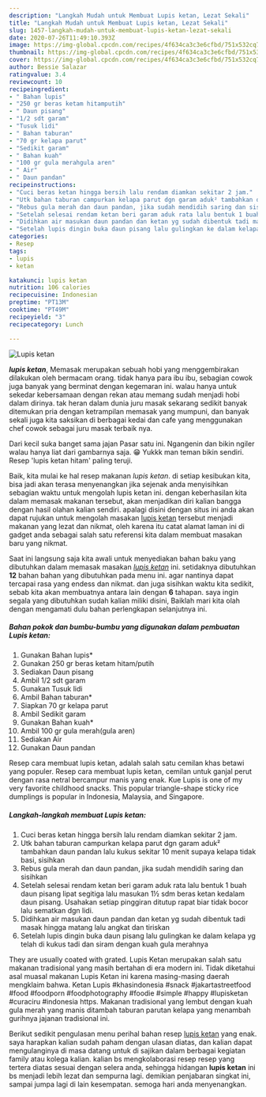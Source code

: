 ```yaml
---
description: "Langkah Mudah untuk Membuat Lupis ketan, Lezat Sekali"
title: "Langkah Mudah untuk Membuat Lupis ketan, Lezat Sekali"
slug: 1457-langkah-mudah-untuk-membuat-lupis-ketan-lezat-sekali
date: 2020-07-26T11:49:10.393Z
image: https://img-global.cpcdn.com/recipes/4f634ca3c3e6cfbd/751x532cq70/lupis-ketan-foto-resep-utama.jpg
thumbnail: https://img-global.cpcdn.com/recipes/4f634ca3c3e6cfbd/751x532cq70/lupis-ketan-foto-resep-utama.jpg
cover: https://img-global.cpcdn.com/recipes/4f634ca3c3e6cfbd/751x532cq70/lupis-ketan-foto-resep-utama.jpg
author: Bessie Salazar
ratingvalue: 3.4
reviewcount: 10
recipeingredient:
- " Bahan lupis"
- "250 gr beras ketam hitamputih"
- " Daun pisang"
- "1/2 sdt garam"
- "Tusuk lidi"
- " Bahan taburan"
- "70 gr kelapa parut"
- "Sedikit garam"
- " Bahan kuah"
- "100 gr gula merahgula aren"
- " Air"
- " Daun pandan"
recipeinstructions:
- "Cuci beras ketan hingga bersih lalu rendam diamkan sekitar 2 jam."
- "Utk bahan taburan campurkan kelapa parut dgn garam aduk² tambahkan daun pandan lalu kukus sekitar 10 menit supaya kelapa tidak basi, sisihkan"
- "Rebus gula merah dan daun pandan, jika sudah mendidih saring dan sisihkan"
- "Setelah selesai rendam ketan beri garam aduk rata lalu bentuk 1 buah daun pisang lipat segitiga lalu masukan 1½ sdm beras ketan kedalam daun pisang. Usahakan setiap pinggiran ditutup rapat biar tidak bocor lalu sematkan dgn lidi."
- "Didihkan air masukan daun pandan dan ketan yg sudah dibentuk tadi masak hingga matang lalu angkat dan tiriskan"
- "Setelah lupis dingin buka daun pisang lalu gulingkan ke dalam kelapa yg telah di kukus tadi dan siram dengan kuah gula merahnya"
categories:
- Resep
tags:
- lupis
- ketan

katakunci: lupis ketan 
nutrition: 106 calories
recipecuisine: Indonesian
preptime: "PT13M"
cooktime: "PT49M"
recipeyield: "3"
recipecategory: Lunch

---
```



![Lupis ketan](https://img-global.cpcdn.com/recipes/4f634ca3c3e6cfbd/751x532cq70/lupis-ketan-foto-resep-utama.jpg)

<b><i>lupis ketan</i></b>, Memasak merupakan sebuah hobi yang menggembirakan dilakukan oleh bermacam orang. tidak hanya para ibu ibu, sebagian cowok juga banyak yang berminat dengan kegemaran ini. walau hanya untuk sekedar kebersamaan dengan rekan atau memang sudah menjadi hobi dalam dirinya. tak heran dalam dunia juru masak sekarang sedikit banyak ditemukan pria dengan ketrampilan memasak yang mumpuni, dan banyak sekali juga kita saksikan di berbagai kedai dan cafe yang menggunakan chef cowok sebagai juru masak terbaik nya.

Dari kecil suka banget sama jajan Pasar satu ini. Ngangenin dan bikin ngiler walau hanya liat dari gambarnya saja. 😁 Yukkk man teman bikin sendiri. Resep &#39;lupis ketan hitam&#39; paling teruji.

Baik, kita mulai ke hal resep makanan <i>lupis ketan</i>. di setiap kesibukan kita, bisa jadi akan terasa menyenangkan jika sejenak anda menyisihkan sebagian waktu untuk mengolah lupis ketan ini. dengan keberhasilan kita dalam memasak makanan tersebut, akan menjadikan diri kalian bangga dengan hasil olahan kalian sendiri. apalagi disini dengan situs ini anda akan dapat rujukan untuk mengolah masakan <u>lupis ketan</u> tersebut menjadi makanan yang lezat dan nikmat, oleh karena itu catat alamat laman ini di gadget anda sebagai salah satu referensi kita dalam membuat masakan baru yang nikmat.


Saat ini langsung saja kita awali untuk menyediakan bahan baku yang dibutuhkan dalam memasak masakan <u><i>lupis ketan</i></u> ini. setidaknya dibutuhkan <b>12</b> bahan bahan yang dibutuhkan pada menu ini. agar nantinya dapat tercapai rasa yang endess dan nikmat. dan juga sisihkan waktu kita sedikit, sebab kita akan membuatnya antara lain dengan <b>6</b> tahapan. saya ingin segala yang dibutuhkan sudah kalian miliki disini, Baiklah mari kita olah dengan mengamati dulu bahan perlengkapan selanjutnya ini.

<!--inarticleads1-->

##### Bahan pokok dan bumbu-bumbu yang digunakan dalam pembuatan Lupis ketan:

1. Gunakan  Bahan lupis*
1. Gunakan 250 gr beras ketam hitam/putih
1. Sediakan  Daun pisang
1. Ambil 1/2 sdt garam
1. Gunakan Tusuk lidi
1. Ambil  Bahan taburan*
1. Siapkan 70 gr kelapa parut
1. Ambil Sedikit garam
1. Gunakan  Bahan kuah*
1. Ambil 100 gr gula merah(gula aren)
1. Sediakan  Air
1. Gunakan  Daun pandan


Resep cara membuat lupis ketan, adalah salah satu cemilan khas betawi yang populer. Resep cara membuat lupis ketan, cemilan untuk ganjal perut dengan rasa netral bercampur manis yang enak. Kue Lupis is one of my very favorite childhood snacks. This popular triangle-shape sticky rice dumplings is popular in Indonesia, Malaysia, and Singapore. 

<!--inarticleads2-->

##### Langkah-langkah membuat Lupis ketan:

1. Cuci beras ketan hingga bersih lalu rendam diamkan sekitar 2 jam.
1. Utk bahan taburan campurkan kelapa parut dgn garam aduk² tambahkan daun pandan lalu kukus sekitar 10 menit supaya kelapa tidak basi, sisihkan
1. Rebus gula merah dan daun pandan, jika sudah mendidih saring dan sisihkan
1. Setelah selesai rendam ketan beri garam aduk rata lalu bentuk 1 buah daun pisang lipat segitiga lalu masukan 1½ sdm beras ketan kedalam daun pisang. Usahakan setiap pinggiran ditutup rapat biar tidak bocor lalu sematkan dgn lidi.
1. Didihkan air masukan daun pandan dan ketan yg sudah dibentuk tadi masak hingga matang lalu angkat dan tiriskan
1. Setelah lupis dingin buka daun pisang lalu gulingkan ke dalam kelapa yg telah di kukus tadi dan siram dengan kuah gula merahnya


They are usually coated with grated. Lupis Ketan merupakan salah satu makanan tradisional yang masih bertahan di era modern ini. Tidak diketahui asal muasal makanan Lupis Ketan ini karena masing-masing daerah mengklaim bahwa. Ketan Lupis #khasindonesia #snack #jakartastreetfood #food #foodporn #foodphotography #foodie #simple #happy #lupisketan #curaciru #indonesia https. Makanan tradisional yang lembut dengan kuah gula merah yang manis ditambah taburan parutan kelapa yang menambah gurihnya jajanan tradisional ini. 

Berikut sedikit pengulasan menu perihal bahan resep <u>lupis ketan</u> yang enak. saya harapkan kalian sudah paham dengan ulasan diatas, dan kalian dapat mengulanginya di masa datang untuk di sajikan dalam berbagai kegiatan family atau kolega kalian. kalian bs mengkolaborasi resep resep yang tertera diatas sesuai dengan selera anda, sehingga hidangan <b>lupis ketan</b> ini bs menjadi lebih lezat dan sempurna lagi. demikian penjabaran singkat ini, sampai jumpa lagi di lain kesempatan. semoga hari anda menyenangkan.
